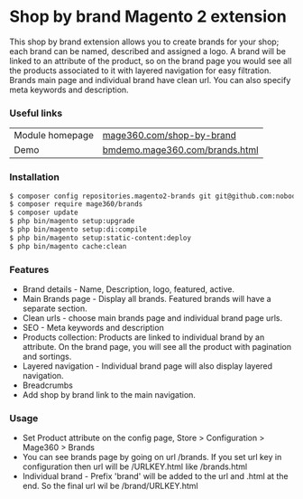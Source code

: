 # Shop by brand Magento 2 extension

This shop by brand extension allows you to create brands for your shop; each brand can be named, described and assigned a logo.
A brand will be linked to an attribute of the product, so on the brand page you would see all the products associated to it with layered navigation for easy filtration. 
Brands main page and individual brand have clean url. You can also specify meta keywords and description. 

### Useful links

|  |  |
| ------ | ------ |
| Module homepage | [mage360.com/shop-by-brand](https://mage360.com/shop-by-brand/) |
| Demo | [bmdemo.mage360.com/brands.html](https://bmdemo.mage360.com/brands.html/) |

### Installation
```sh
$ composer config repositories.magento2-brands git git@github.com:nobodyMO/brands.git
$ composer require mage360/brands
$ composer update
$ php bin/magento setup:upgrade
$ php bin/magento setup:di:compile
$ php bin/magento setup:static-content:deploy
$ php bin/magento cache:clean
```

### Features
  - Brand details - Name, Description, logo, featured, active.
  - Main Brands page - Display all brands. Featured brands will have a separate section.
  - Clean urls - choose main brands page and individual brand page urls.
  - SEO - Meta keywords and description
  - Products collection: Products are linked to individual brand by an attribute. On the brand page, you will see all the product with pagination and sortings.
  - Layered navigation - Individual brand page will also display layered navigation.
  - Breadcrumbs
  - Add shop by brand link to the main navigation.

### Usage

  - Set Product attribute on the config page, Store > Configuration > Mage360 > Brands
  - You can see brands page by going on url /brands. If you set url key in configuration then url will be /URLKEY.html like /brands.html
  - Individual brand - Prefix 'brand' will be added to the url and .html at the end. So the final url wil be /brand/URLKEY.html
